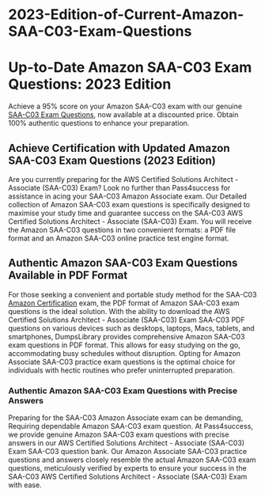 # 2023-Edition-of-Current-Amazon-SAA-C03-Exam-Questions
<h1>Up-to-Date Amazon SAA-C03 Exam Questions: 2023 Edition</h1>

<p>Achieve a 95% score on your Amazon SAA-C03 exam with our genuine <a href="https://www.pass4success.com/amazon/exam/saa-c03">SAA-C03 Exam Questions</a>, now available at a discounted price. Obtain 100% authentic questions to enhance your preparation.</p>

<h2>Achieve Certification with Updated Amazon SAA-C03 Exam Questions (2023 Edition)</h2>

<p>Are you currently preparing for the AWS Certified Solutions Architect - Associate (SAA-C03) Exam? Look no further than Pass4success for assistance in acing your SAA-C03 Amazon Associate exam. Our Detailed collection of Amazon SAA-C03 exam questions is specifically designed to maximise your study time and guarantee success on the SAA-C03 AWS Certified Solutions Architect - Associate (SAA-C03) Exam. You will receive the Amazon SAA-C03 questions in two convenient formats: a PDF file format and an Amazon SAA-C03 online practice test engine format.</p>

<h2>Authentic Amazon SAA-C03 Exam Questions Available in PDF Format</h2>

<p>For those seeking a convenient and portable study method for the SAA-C03 <a href="https://www.pass4success.com/amazon">Amazon Certification</a> exam, the PDF format of Amazon SAA-C03 exam questions is the ideal solution. With the ability to download the AWS Certified Solutions Architect - Associate (SAA-C03) Exam SAA-C03 PDF questions on various devices such as desktops, laptops, Macs, tablets, and smartphones, DumpsLibrary provides comprehensive Amazon SAA-C03 exam questions in PDF format. This allows for easy studying on the go, accommodating busy schedules without disruption. Opting for Amazon Associate SAA-C03 practice exam questions is the optimal choice for individuals with hectic routines who prefer uninterrupted preparation.</p>

<h3>Authentic Amazon SAA-C03 Exam Questions with Precise Answers</h3>

<p>Preparing for the SAA-C03 Amazon Associate exam can be demanding, Requiring&nbsp;dependable Amazon SAA-C03 exam question. At Pass4success, we provide genuine Amazon SAA-C03 exam questions with precise answers in our AWS Certified Solutions Architect - Associate (SAA-C03) Exam SAA-C03 question bank. Our Amazon Associate SAA-C03 practice questions and answers closely resemble the actual Amazon SAA-C03 exam questions, meticulously verified by experts to ensure your success in the SAA-C03 AWS Certified Solutions Architect - Associate (SAA-C03) Exam with ease.</p>
